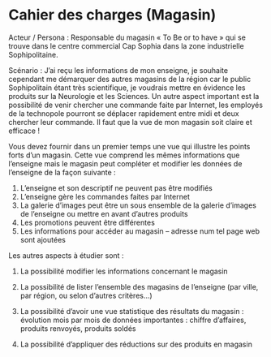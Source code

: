 # Cahier des charges (Magasin)

Acteur / Persona : Responsable du magasin « To Be or to have » qui se trouve dans le centre commercial Cap Sophia dans la zone industrielle Sophipolitaine.

Scénario : J’ai reçu les informations de mon enseigne, je souhaite cependant me démarquer  des autres magasins de la région car le public Sophipolitain étant très scientifique, je voudrais mettre en évidence les produits sur la Neurologie et les Sciences. Un autre aspect important est la possibilité de venir chercher une commande faite par Internet, les employés de la technopole pourront se déplacer rapidement entre midi et deux chercher leur commande. Il faut que la vue de mon magasin soit claire et efficace !

Vous devez fournir dans un premier temps une vue qui illustre les points forts d’un magasin. Cette vue comprend les mêmes informations que l’enseigne mais le magasin peut compléter et modifier les données de l’enseigne de la façon suivante :

1. L’enseigne et son descriptif ne peuvent pas être modifiés
2. L’enseigne gère les commandes faites par Internet
3. La galerie d’images peut être un sous ensemble de la galerie d’images de l’enseigne ou mettre en avant d’autres produits
4. Les promotions peuvent être différentes
5. Les informations pour accéder au magasin – adresse num tel page web sont ajoutées

Les autres aspects à étudier sont :

1. La possibilité modifier les informations concernant le magasin

2. La possibilité de lister l’ensemble des magasins de l’enseigne (par ville, par région, ou selon d’autres critères…)

3. La possibilité d’avoir une vue statistique des résultats du magasin : évolution mois par mois de données importantes : chiffre d’affaires, produits renvoyés, produits soldés

4. La possibilité d’appliquer des réductions sur des produits en magasin
